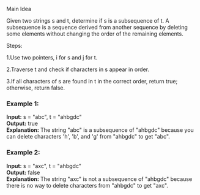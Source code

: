 Main Idea

Given two strings s and t, determine if s is a subsequence of t. A subsequence is a sequence derived from another sequence by deleting some elements without changing the order of the remaining elements.

Steps:

1.Use two pointers, i for s and j for t.

2.Traverse t and check if characters in s appear in order.

3.If all characters of s are found in t in the correct order, return true; otherwise, return false.
### Example 1:
**Input:** s = "abc", t = "ahbgdc"  
**Output:** true  
**Explanation:** The string "abc" is a subsequence of "ahbgdc" because you can delete characters 'h', 'b', and 'g' from "ahbgdc" to get "abc".

### Example 2:
**Input:** s = "axc", t = "ahbgdc"  
**Output:** false  
**Explanation:** The string "axc" is not a subsequence of "ahbgdc" because there is no way to delete characters from "ahbgdc" to get "axc".
